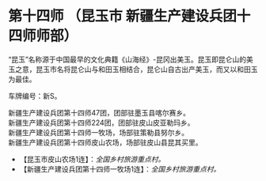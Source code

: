 # 第十四师 （昆玉市 新疆生产建设兵团十四师师部）  
“昆玉”名称源于中国最早的文化典籍《山海经》-昆冈出美玉。昆玉即昆仑山的美玉之意，昆玉市名将昆仑山与和田玉相结合，昆仑山自古出产美玉，而又以和田玉为最佳。  

车牌编号：新S。  

新疆生产建设兵团第十四师47团，团部驻墨玉县喀尔赛乡。  
新疆生产建设兵团第十四师224团，团部驻皮山皮亚勒玛乡。  
新疆生产建设兵团第十四师一牧场，场部驻策勒县努尔乡。  
新疆生产建设兵团第十四师皮山农场，场部驻皮山县昆其买里。  

* 【昆玉市皮山农场1连】：*全国乡村旅游重点村。*    
* 【新疆生产建设兵团第十四师一牧场1连】：*全国乡村旅游重点村。*    